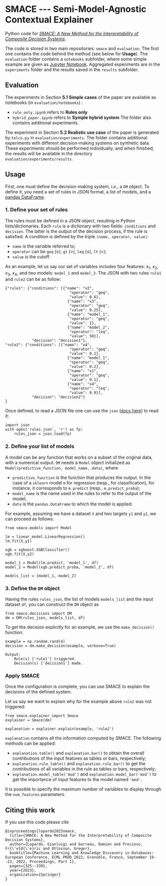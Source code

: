 
# SMACE --- Semi-Model-Agnostic Contextual Explainer

Python code for [*SMACE: A New Method for the Interpretability of Composite Decision Systems*](https://arxiv.org/abs/2111.08749).

The code is stored in two main repositories: `smace` and `evaluation`. The first one contains the code behind the method (see below for **Usage**).
The `evaluation` folder contains a `notebooks` subfolder, where some simple example are given as [Jupyter Notebook](https://jupyter.org/).
Aggregated experiments are in the `experiments` folder and the results saved in the `results` subfolder.

## Evaluation
The experiments in Section **5.1 Simple cases** of the paper are available as notebooks (in  `evaluation/notebooks`) :
* `rule_only.ipynb` refers to **Rules only**
* `hybrid_paper.ipynb` refers to **Symple hybrid system**
The folder also contains additional experiments.

The experiment in Section **5.2 Realistic use case** of the paper is generated by `telco.py` in  `evaluation/experiments`. The folder contains additional experiments with different decision-making systems on synthetic data.
These experiments should be performed individually, and when finished, the results will be available in the directory `evaluation/experiments/results`.


## Usage
First,  one must define the decision-making system,  _i.e._,  a  `DM`  object.  To define it,  you need a set of rules in JSON format,  a list of models,  and a  [pandas DataFrame](https://pandas.pydata.org/docs/reference/api/pandas.DataFrame.html).

### 1. Define your set of rules
The rules must be defined in a JSON object,  resulting in Python lists/dictionaries.  Each  `rule`  is a dictionary with two fields:  `conditions`  and  `decision`.  The latter is the output of the decision process,  if the rule is satisfied.  A condition is defined by the triple  `(name, operator, value)`:
-   `name`  is the variable referred to;
-   `operator`  can be  `geq`  ($\geq$),  `gt`  ($>$),  `leq`  ($\leq$),  `lt`  ($<$);
-   `value`  is the cutoff.

As an example,  let us say our set of variables includes four features:  $x_1$,  $x_2$,  $x_3$,  $x_4$,  and two models:  `model_1`  and  `model_2`.  The JSON with two rules  `rule1`  and  `rule2`  can be as follow:

```
{"rule1": {"conditions": [{"name": "x2",
                             "operator": "geq",
                             "value": 0.6},
                            {"name": "x3",
                             "operator": "geq",
                             "value": 0.25},
                            {"name": "model_1",
                             "operator": "geq",
                             "value": 1},
                            {"name": "model_2",
                             "operator": "leq",
                             "value": 50}],
            "decision": "decision1"},
"rule2": {"conditions": [{"name": "x4",
                             "operator": "geq",
                             "value": 0.1},
                            {"name": "model_1",
                             "operator": "geq",
                             "value": 0.2},
                            {"name": "x1",
                             "operator": "geq",
                             "value": 0.1},
                            {"name": "x4",
                             "operator": "leq",
                             "value": 0.9}],
            "decision": "decision2"}
}

```

Once defined,  to read a JSON file one can use the  `json`  ([docs here](https://docs.python.org/3/library/json.html))  to read it:

```
import json
with open('rules.json', 'r') as fp:
    rules_json = json.load(fp)

```

### 2. Define your list of models

A model can be any function that works on a subset of the original data,  with a numerical output.  `DM`  needs a  `Model`  object initialized as  `Model(predictive_function, model_name, data)`,  where

-   `predictive_function`  is the function that produces the output. In the case of a  `sklearn`  model  `m`  for regression (resp., for classification), for instance, it corresponds to  `m.predict`  (resp.,  `m.predict_proba`);
-   `model_name`  is the name used in the rules to refer to the output of the model;
-   `data`  is the  `pandas.DataFrame`  to which the model is applied.

For example,  assuming we have a dataset  `X`  and two targets  `y1`  and  `y2`,  we can proceed as follows:

```
from smace.models import Model

lm = linear_model.LinearRegression()
lm.fit(X,y1)

xgb = xgboost.XGBClassifier()
xgb.fit(X,y2)

model_1 = Model(lm.predict, 'model_1', df)
model_2 = Model(xgb.predict_proba, 'model_2', df)

models_list = [model_1, model_2]

```

### 3. Define the  `DM`  object

Having the rules  `rules_json`,  the list of models  `models_list`  and the input dataset  `df`,  you can construct the  `DM`  object as

```
from smace.decisions import DM
dm = DM(rules_json, models_list, df)

```

To get the decision explicitly for an example,  we use the  `make_decision()`  function:

```
example = np.random.rand(4)
decision = dm.make_decision(example, verbose=True)

```

```
Output:
    Rule(s) ['rule1'] triggered.
    Decision(s) ['decision1'] made.

```

### Apply SMACE

Once the configuration is complete,  you can use SMACE to explain the decisions of the defined system.

Let us say we want to explain why for the example above  `rule2`  was not triggered:

```
from smace.explainer import Smace
explainer = Smace(dm)

explanation = explainer.explain(example, 'rule2')

```

`explanation`  contains all the information computed by SMACE.  The following methods can be applied:

-   `explanation.table()`  and  `explanation.bar()`  to obtain the overall contributions of the input features as tables or bars, respectively;
-   `explanation.rule_table()`  and  `explanation.rule_bar()`  to get the contributions of all variables in the rule as tables or bars, respectively;
-   `explanation.model_table('mod')`  and  `explanation.model_bar('mod')`  to get the importance of input features to the model named  `'mod'`.

It is possible to specify the maximum number of variables to display through the  `num_features`  parameters.


## Citing this work
If you use this code please cite

```
@inproceedings{lopardo2023smace,
  title={SMACE: A New Method for the Interpretability of Composite Decision Systems},
  author={Lopardo, Gianluigi and Garreau, Damien and Precioso, Fr{\'e}d{\'e}ric and Ottosson, Greger},
  booktitle={Machine Learning and Knowledge Discovery in Databases: European Conference, ECML PKDD 2022, Grenoble, France, September 19--23, 2022, Proceedings, Part I},
  pages={325--339},
  year={2023},
  organization={Springer}
}
```
